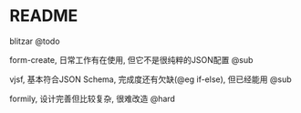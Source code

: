 # README

blitzar @todo

form-create, 日常工作有在使用, 但它不是很纯粹的JSON配置 @sub

vjsf, 基本符合JSON Schema, 完成度还有欠缺(@eg if-else), 但已经能用 @sub

formily, 设计完善但比较复杂, 很难改造 @hard

